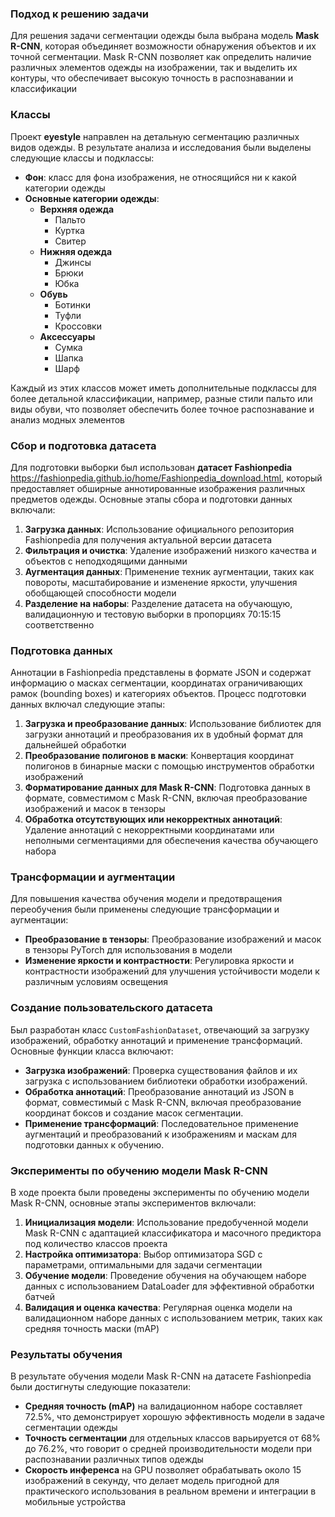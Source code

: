 ### Подход к решению задачи

Для решения задачи сегментации одежды была выбрана модель **Mask R-CNN**, которая объединяет возможности обнаружения объектов и их точной сегментации. Mask R-CNN позволяет как определить наличие различных элементов одежды на изображении, так и выделить их контуры, что обеспечивает высокую точность в распознавании и классификации

### Классы

Проект **eyestyle** направлен на детальную сегментацию различных видов одежды. В результате анализа и исследования были выделены следующие классы и подклассы:

- **Фон**: класс для фона изображения, не относящийся ни к какой категории одежды
- **Основные категории одежды**:
  - **Верхняя одежда**
    - Пальто
    - Куртка
    - Свитер
  - **Нижняя одежда**
    - Джинсы
    - Брюки
    - Юбка
  - **Обувь**
    - Ботинки
    - Туфли
    - Кроссовки
  - **Аксессуары**
    - Сумка
    - Шапка
    - Шарф

Каждый из этих классов может иметь дополнительные подклассы для более детальной классификации, например, разные стили пальто или виды обуви, что позволяет обеспечить более точное распознавание и анализ модных элементов

### Сбор и подготовка датасета

Для подготовки выборки был использован **датасет Fashionpedia** https://fashionpedia.github.io/home/Fashionpedia_download.html, который предоставляет обширные аннотированные изображения различных предметов одежды. Основные этапы сбора и подготовки данных включали:

1. **Загрузка данных**: Использование официального репозитория Fashionpedia для получения актуальной версии датасета
2. **Фильтрация и очистка**: Удаление изображений низкого качества и объектов с неподходящими данными
3. **Аугментация данных**: Применение техник аугментации, таких как повороты, масштабирование и изменение яркости, улучшения обобщающей способности модели
4. **Разделение на наборы**: Разделение датасета на обучающую, валидационную и тестовую выборки в пропорциях 70:15:15 соответственно

### Подготовка данных

Аннотации в Fashionpedia представлены в формате JSON и содержат информацию о масках сегментации, координатах ограничивающих рамок (bounding boxes) и категориях объектов. Процесс подготовки данных включал следующие этапы:

1. **Загрузка и преобразование данных**: Использование библиотек для загрузки аннотаций и преобразования их в удобный формат для дальнейшей обработки
2. **Преобразование полигонов в маски**: Конвертация координат полигонов в бинарные маски с помощью инструментов обработки изображений
3. **Форматирование данных для Mask R-CNN**: Подготовка данных в формате, совместимом с Mask R-CNN, включая преобразование изображений и масок в тензоры
4. **Обработка отсутствующих или некорректных аннотаций**: Удаление аннотаций с некорректными координатами или неполными сегментациями для обеспечения качества обучающего набора

### Трансформации и аугментации

Для повышения качества обучения модели и предотвращения переобучения были применены следующие трансформации и аугментации:

- **Преобразование в тензоры**: Преобразование изображений и масок в тензоры PyTorch для использования в модели
- **Изменение яркости и контрастности**: Регулировка яркости и контрастности изображений для улучшения устойчивости модели к различным условиям освещения

### Создание пользовательского датасета

Был разработан класс `CustomFashionDataset`, отвечающий за загрузку изображений, обработку аннотаций и применение трансформаций. Основные функции класса включают:

- **Загрузка изображений**: Проверка существования файлов и их загрузка с использованием библиотеки обработки изображений.
- **Обработка аннотаций**: Преобразование аннотаций из JSON в формат, совместимый с Mask R-CNN, включая преобразование координат боксов и создание масок сегментации.
- **Применение трансформаций**: Последовательное применение аугментаций и преобразований к изображениям и маскам для подготовки данных к обучению.

### Эксперименты по обучению модели Mask R-CNN

В ходе проекта были проведены эксперименты по обучению модели Mask R-CNN, основные этапы экспериментов включали:

1. **Инициализация модели**: Использование предобученной модели Mask R-CNN с адаптацией классификатора и масочного предиктора под количество классов проекта
2. **Настройка оптимизатора**: Выбор оптимизатора SGD с параметрами, оптимальными для задачи сегментации
3. **Обучение модели**: Проведение обучения на обучающем наборе данных с использованием DataLoader для эффективной обработки батчей
4. **Валидация и оценка качества**: Регулярная оценка модели на валидационном наборе данных с использованием метрик, таких как средняя точность маски (mAP)

### Результаты обучения

В результате обучения модели Mask R-CNN на датасете Fashionpedia были достигнуты следующие показатели:

- **Средняя точность (mAP)** на валидационном наборе составляет 72.5%, что демонстрирует хорошую эффективность модели в задаче сегментации одежды
- **Точность сегментации** для отдельных классов варьируется от 68% до 76.2%, что говорит о средней производительности модели при распознавании различных типов одежды
- **Скорость инференса** на GPU позволяет обрабатывать около 15 изображений в секунду, что делает модель пригодной для практического использования в реальном времени и интеграции в мобильные устройства
